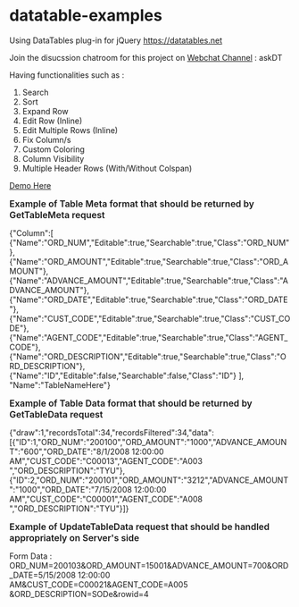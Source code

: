 # datatable-examples
Using DataTables plug-in for jQuery https://datatables.net

Join the disucssion chatroom for this project on [Webchat Channel](https://webchat.freenode.net/) : askDT

Having functionalities such as : 
1. Search
2. Sort
3. Expand Row
4. Edit Row (Inline)
5. Edit Multiple Rows (Inline)
6. Fix Column/s
7. Custom Coloring
8. Column Visibility
9. Multiple Header Rows (With/Without Colspan)

<a href="http://eunoia.gq/datatable.htm" target="_blank">Demo Here</a>

<span style="font-size:16px;font-weight:600;">Example of Table Meta format that should be returned by GetTableMeta request</span>

{"Column":[
{"Name":"ORD_NUM","Editable":true,"Searchable":true,"Class":"ORD_NUM"},{"Name":"ORD_AMOUNT","Editable":true,"Searchable":true,"Class":"ORD_AMOUNT"},{"Name":"ADVANCE_AMOUNT","Editable":true,"Searchable":true,"Class":"ADVANCE_AMOUNT"},{"Name":"ORD_DATE","Editable":true,"Searchable":true,"Class":"ORD_DATE"},{"Name":"CUST_CODE","Editable":true,"Searchable":true,"Class":"CUST_CODE"},{"Name":"AGENT_CODE","Editable":true,"Searchable":true,"Class":"AGENT_CODE"},{"Name":"ORD_DESCRIPTION","Editable":true,"Searchable":true,"Class":"ORD_DESCRIPTION"},{"Name":"ID","Editable":false,"Searchable":false,"Class":"ID"}
],
"Name":"TableNameHere"}

<span style="font-size:16px;font-weight:600;"> Example of Table Data format that should be returned by GetTableData request</span>

{"draw":1,"recordsTotal":34,"recordsFiltered":34,"data":[{"ID":1,"ORD_NUM":"200100","ORD_AMOUNT":"1000","ADVANCE_AMOUNT":"600","ORD_DATE":"8/1/2008 12:00:00 AM","CUST_CODE":"C00013","AGENT_CODE":"A003  ","ORD_DESCRIPTION":"TYU"},{"ID":2,"ORD_NUM":"200101","ORD_AMOUNT":"3212","ADVANCE_AMOUNT":"1000","ORD_DATE":"7/15/2008 12:00:00 AM","CUST_CODE":"C00001","AGENT_CODE":"A008  ","ORD_DESCRIPTION":"TYU"}]}

<span style="font-size:16px;font-weight:600;"> Example of UpdateTableData request that should be handled appropriately on Server's side </span>

Form Data : ORD_NUM=200103&ORD_AMOUNT=15001&ADVANCE_AMOUNT=700&ORD_DATE=5/15/2008 12:00:00 AM&CUST_CODE=C00021&AGENT_CODE=A005  &ORD_DESCRIPTION=SODe&rowid=4


